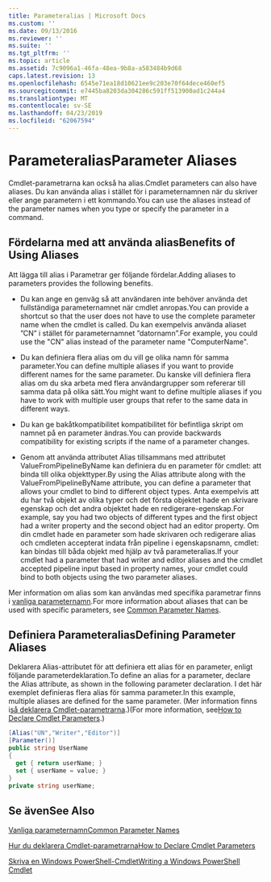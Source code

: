 ```yaml
---
title: Parameteralias | Microsoft Docs
ms.custom: ''
ms.date: 09/13/2016
ms.reviewer: ''
ms.suite: ''
ms.tgt_pltfrm: ''
ms.topic: article
ms.assetid: 7c9096a1-46fa-48ea-9b8a-a583484b9d68
caps.latest.revision: 13
ms.openlocfilehash: 6545e71ea18d10621ee9c203e70f64dece460ef5
ms.sourcegitcommit: e7445ba8203da304286c591ff513900ad1c244a4
ms.translationtype: MT
ms.contentlocale: sv-SE
ms.lasthandoff: 04/23/2019
ms.locfileid: "62067594"
---
```

# <a name="parameter-aliases"></a><span data-ttu-id="53f0e-102">Parameteralias</span><span class="sxs-lookup"><span data-stu-id="53f0e-102">Parameter Aliases</span></span>

<span data-ttu-id="53f0e-103">Cmdlet-parametrarna kan också ha alias.</span><span class="sxs-lookup"><span data-stu-id="53f0e-103">Cmdlet parameters can also have aliases.</span></span> <span data-ttu-id="53f0e-104">Du kan använda alias i stället för i parameternamnen när du skriver eller ange parametern i ett kommando.</span><span class="sxs-lookup"><span data-stu-id="53f0e-104">You can use the aliases instead of the parameter names when you type or specify the parameter in a command.</span></span>

## <a name="benefits-of-using-aliases"></a><span data-ttu-id="53f0e-105">Fördelarna med att använda alias</span><span class="sxs-lookup"><span data-stu-id="53f0e-105">Benefits of Using Aliases</span></span>

<span data-ttu-id="53f0e-106">Att lägga till alias i Parametrar ger följande fördelar.</span><span class="sxs-lookup"><span data-stu-id="53f0e-106">Adding aliases to parameters provides the following benefits.</span></span>

- <span data-ttu-id="53f0e-107">Du kan ange en genväg så att användaren inte behöver använda det fullständiga parameternamnet när cmdlet anropas.</span><span class="sxs-lookup"><span data-stu-id="53f0e-107">You can provide a shortcut so that the user does not have to use the complete parameter name when the cmdlet is called.</span></span> <span data-ttu-id="53f0e-108">Du kan exempelvis använda aliaset ”CN” i stället för parameternamnet ”datornamn”.</span><span class="sxs-lookup"><span data-stu-id="53f0e-108">For example, you could use the "CN" alias instead of the parameter name "ComputerName".</span></span>

- <span data-ttu-id="53f0e-109">Du kan definiera flera alias om du vill ge olika namn för samma parameter.</span><span class="sxs-lookup"><span data-stu-id="53f0e-109">You can define multiple aliases if you want to provide different names for the same parameter.</span></span> <span data-ttu-id="53f0e-110">Du kanske vill definiera flera alias om du ska arbeta med flera användargrupper som refererar till samma data på olika sätt.</span><span class="sxs-lookup"><span data-stu-id="53f0e-110">You might want to define multiple aliases if you have to work with multiple user groups that refer to the same data in different ways.</span></span>

- <span data-ttu-id="53f0e-111">Du kan ge bakåtkompatibilitet kompatibilitet för befintliga skript om namnet på en parameter ändras.</span><span class="sxs-lookup"><span data-stu-id="53f0e-111">You can provide backwards compatibility for existing scripts if the name of a parameter changes.</span></span>

- <span data-ttu-id="53f0e-112">Genom att använda attributet Alias tillsammans med attributet ValueFromPipelineByName kan definiera du en parameter för cmdlet: att binda till olika objekttyper.</span><span class="sxs-lookup"><span data-stu-id="53f0e-112">By using the Alias attribute along with the ValueFromPipelineByName attribute, you can define a parameter that allows your cmdlet to bind to different object types.</span></span> <span data-ttu-id="53f0e-113">Anta exempelvis att du har två objekt av olika typer och det första objektet hade en skrivare egenskap och det andra objektet hade en redigerare-egenskap.</span><span class="sxs-lookup"><span data-stu-id="53f0e-113">For example, say you had two objects of different types and the first object had a writer property and the second object had an editor property.</span></span> <span data-ttu-id="53f0e-114">Om din cmdlet hade en parameter som hade skrivaren och redigerare alias och cmdleten accepterat indata från pipeline i egenskapsnamn, cmdlet: kan bindas till båda objekt med hjälp av två parameteralias.</span><span class="sxs-lookup"><span data-stu-id="53f0e-114">If your cmdlet had a parameter that had writer and editor aliases and the cmdlet accepted pipeline input based in property names, your cmdlet could bind to both objects using the two parameter aliases.</span></span>

<span data-ttu-id="53f0e-115">Mer information om alias som kan användas med specifika parametrar finns i [vanliga parameternamn](./common-parameter-names.md).</span><span class="sxs-lookup"><span data-stu-id="53f0e-115">For more information about aliases that can be used with specific parameters, see [Common Parameter Names](./common-parameter-names.md).</span></span>

## <a name="defining-parameter-aliases"></a><span data-ttu-id="53f0e-116">Definiera Parameteralias</span><span class="sxs-lookup"><span data-stu-id="53f0e-116">Defining Parameter Aliases</span></span>

<span data-ttu-id="53f0e-117">Deklarera Alias-attributet för att definiera ett alias för en parameter, enligt följande parameterdeklaration.</span><span class="sxs-lookup"><span data-stu-id="53f0e-117">To define an alias for a parameter, declare the Alias attribute, as shown in the following parameter declaration.</span></span> <span data-ttu-id="53f0e-118">I det här exemplet definieras flera alias för samma parameter.</span><span class="sxs-lookup"><span data-stu-id="53f0e-118">In this example, multiple aliases are defined for the same parameter.</span></span> <span data-ttu-id="53f0e-119">(Mer information finns i[så deklarera Cmdlet-parametrarna](./how-to-declare-cmdlet-parameters.md).)</span><span class="sxs-lookup"><span data-stu-id="53f0e-119">(For more information, see[How to Declare Cmdlet Parameters](./how-to-declare-cmdlet-parameters.md).)</span></span>

```csharp
[Alias("UN","Writer","Editor")]
[Parameter()]
public string UserName
{
  get { return userName; }
  set { userName = value; }
}
private string userName;
```

## <a name="see-also"></a><span data-ttu-id="53f0e-120">Se även</span><span class="sxs-lookup"><span data-stu-id="53f0e-120">See Also</span></span>

[<span data-ttu-id="53f0e-121">Vanliga parameternamn</span><span class="sxs-lookup"><span data-stu-id="53f0e-121">Common Parameter Names</span></span>](./common-parameter-names.md)

[<span data-ttu-id="53f0e-122">Hur du deklarera Cmdlet-parametrarna</span><span class="sxs-lookup"><span data-stu-id="53f0e-122">How to Declare Cmdlet Parameters</span></span>](./how-to-declare-cmdlet-parameters.md)

[<span data-ttu-id="53f0e-123">Skriva en Windows PowerShell-Cmdlet</span><span class="sxs-lookup"><span data-stu-id="53f0e-123">Writing a Windows PowerShell Cmdlet</span></span>](./writing-a-windows-powershell-cmdlet.md)
